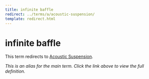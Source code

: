 ```yaml
---
title: infinite baffle
redirect: ../terms/a/acoustic-suspension/
template: redirect.html
---
```


# infinite baffle

This term redirects to [Acoustic Suspension](../terms/a/acoustic-suspension/).

*This is an alias for the main term. Click the link above to view the full definition.*
